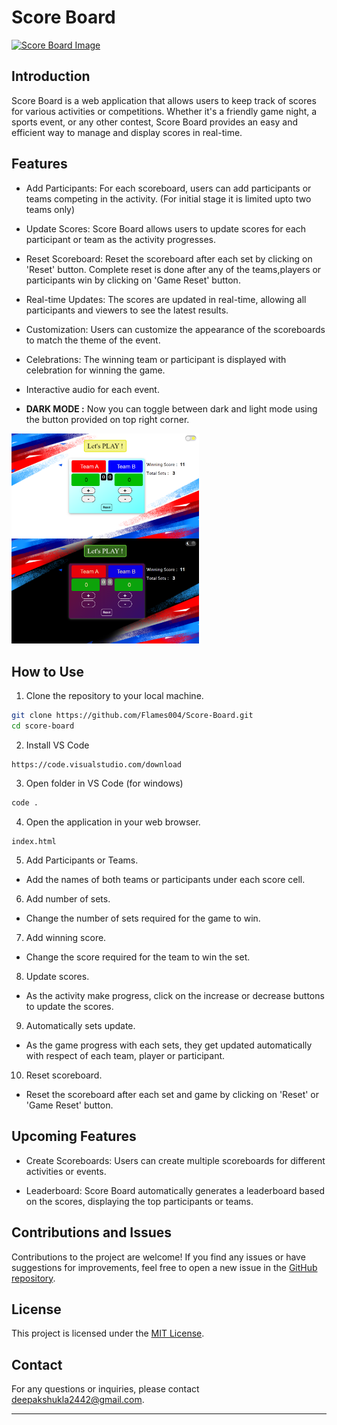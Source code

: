 # Score Board

[![Score Board Image](https://www.pngitem.com/pimgs/m/662-6627148_scoreboard-vector-digital-sign-hd-png-download.png)](https://score-board-lets-play.netlify.app/)

## Introduction

Score Board is a web application that allows users to keep track of scores for various activities or competitions. Whether it's a friendly game night, a sports event, or any other contest, Score Board provides an easy and efficient way to manage and display scores in real-time.

## Features

- Add Participants: For each scoreboard, users can add participants or teams competing in the activity. (For initial stage it is limited upto two teams only)

- Update Scores: Score Board allows users to update scores for each participant or team as the activity progresses.

- Reset Scoreboard: Reset the scoreboard after each set by clicking on 'Reset' button. Complete reset is done after any of the teams,players or participants win by clicking on 'Game Reset' button.

- Real-time Updates: The scores are updated in real-time, allowing all participants and viewers to see the latest results.

- Customization: Users can customize the appearance of the scoreboards to match the theme of the event.

- Celebrations: The winning team or participant is displayed with celebration for winning the game.

- Interactive audio for each event.

- **DARK MODE :** Now you can toggle between dark and light mode using the button provided on top right corner.

<img align="left" alt="Light Mode" width="300" src="assets/light.png"><img alt="Dark Mode" width="300" src="assets/dark.png">

## How to Use

1. Clone the repository to your local machine.

```bash
git clone https://github.com/Flames004/Score-Board.git
cd score-board
```

2. Install VS Code
```text
https://code.visualstudio.com/download
```

3. Open folder in VS Code (for windows)

```bash
code .
```

4. Open the application in your web browser.

```text
index.html
```

5. Add Participants or Teams.

- Add the names of both teams or participants under each score cell.

6. Add number of sets.

- Change the number of sets required for the game to win.

7. Add winning score.

- Change the score required for the team to win the set.

8. Update scores.

- As the activity make progress, click on the increase or decrease buttons to update the scores.

9. Automatically sets update.

- As the game progress with each sets, they get updated automatically with respect of each team, player or participant.

10. Reset scoreboard.

- Reset the scoreboard after each set and game by clicking on 'Reset' or 'Game Reset' button.

## Upcoming Features

- Create Scoreboards: Users can create multiple scoreboards for different activities or events.

- Leaderboard: Score Board automatically generates a leaderboard based on the scores, displaying the top participants or teams.

## Contributions and Issues

Contributions to the project are welcome! If you find any issues or have suggestions for improvements, feel free to open a new issue in the [GitHub repository](https://github.com/Flames004/Score-Board/issues).

## License

This project is licensed under the [MIT License](LICENSE).

## Contact

For any questions or inquiries, please contact [deepakshukla2442@gmail.com](mailto:deepakshukla2442@gmail.com).

---

